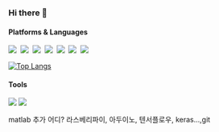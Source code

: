 ### Hi there 👋

#### Platforms & Languages
<p>
  <img src="https://img.shields.io/badge/Python-3766AB?style=flat-square&logo=Python&logoColor=white"/></a>&nbsp
  <img src="https://img.shields.io/badge/R-%23276DC3.svg?style=flat-square&logo=R&logoColor=white"/></a>&nbsp
  <img src="https://img.shields.io/badge/Java-007396?style=flat-square&logo=Java&logoColor=white"/></a>&nbsp
  <img src="https://img.shields.io/badge/Android-3DDC84?style=flat-square&logo=Android&logoColor=white"/></a>&nbsp
  <img src="https://img.shields.io/badge/C++-00599C?style=flat-square&logo=C%2B%2B&logoColor=white"/></a>&nbsp 
  <img src="https://img.shields.io/badge/C-A8B9CC?style=flat-square&logo=C&logoColor=white"/></a>&nbsp
  <img src="https://img.shields.io/badge/Markdown-%23000000.svg?style=flat-square&logo=Markdown&logoColor=white"/></a>&nbsp
</p>

[![Top Langs](https://github-readme-stats.vercel.app/api/top-langs/?username=guen-a-park&layout=compact)](https://github.com/anuraghazra/github-readme-stats)

#### Tools
<p>
  <img src="https://img.shields.io/badge/Firebase-FFCA28?style=flat-square&logo=Firebase&logoColor=black"/>
  <img src="https://img.shields.io/badge/Git-F05032?style=flat-square&logo=Git&logoColor=white"/>
</p>

matlab 추가 어디?
라스베리파이, 아두이노, 텐서플로우, keras...,git
